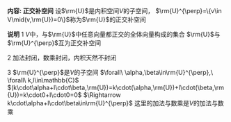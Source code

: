 **内容: 正交补空间**
设$\rm{U}$是内积空间$V$的子空间，
$\rm{U}^{\perp}=\{v\in V\mid(v,\rm{U})=0\}$称为$\rm{U}$的正交补空间

**说明**
1 $V$中，与$\rm{U}$中任意向量都正交的全体向量构成的集合
  $\rm{U}$与$\rm{U}^{\perp}$互为正交补空间

2 加法封闭，数乘封闭，内积天然不封闭

3 $\rm{U}^{\perp}$是$V$的子空间
$\forall\ \alpha,\beta\in\rm{U}^{\perp},\ \forall\ k,l\in\mathbb{C}$
$(k\cdot\alpha+l\cdot\beta,\rm{U})=k\cdot(\alpha,\rm{U})+l\cdot(\beta,\rm{U})=k\cdot0+l\cdot0=0$
$\Rightarrow k\cdot\alpha+l\cdot\beta\in\rm{U}^{\perp}$
这里的加法与数乘是$V$的加法与数乘
